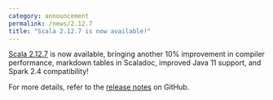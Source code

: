 ```yaml
---
category: announcement
permalink: /news/2.12.7
title: "Scala 2.12.7 is now available!"
---
```

[Scala 2.12.7](https://github.com/scala/scala/releases/tag/v2.12.7) is now available, bringing another 10% improvement in compiler performance, markdown tables in Scaladoc, improved Java 11 support, and Spark 2.4 compatibility!

For more details, refer to the [release notes](https://github.com/scala/scala/releases/tag/v2.12.7) on GitHub.